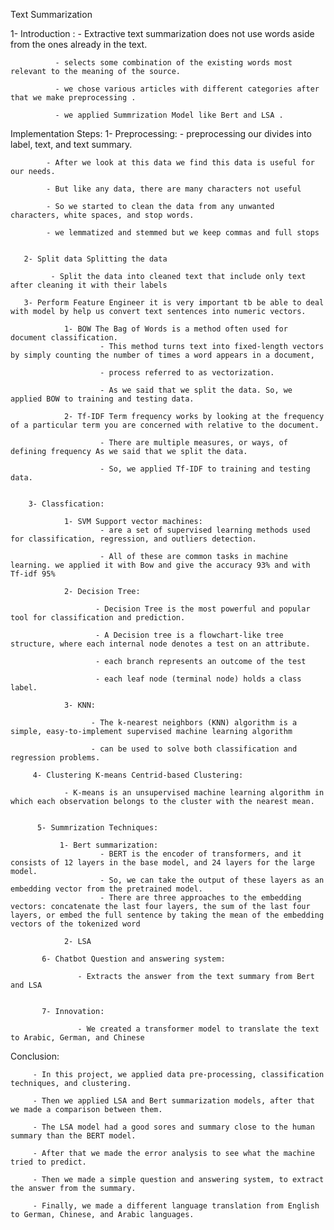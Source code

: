 Text Summarization

1- Introduction : 
              - Extractive text summarization does not use words aside from the ones already in the text.
              
              - selects some combination of the existing words most relevant to the meaning of the source.
              
              - we chose various articles with different categories after that we make preprocessing . 
              
              - we applied Summrization Model like Bert and LSA .

Implementation Steps:
       1- Preprocessing:
            - preprocessing our divides into label, text, and text summary.
            
            - After we look at this data we find this data is useful for our needs. 
            
            - But like any data, there are many characters not useful 
            
            - So we started to clean the data from any unwanted characters, white spaces, and stop words. 
            
            - we lemmatized and stemmed but we keep commas and full stops 
            
      
       2- Split data Splitting the data 
             
             - Split the data into cleaned text that include only text after cleaning it with their labels 
             
       3- Perform Feature Engineer it is very important tb be able to deal with model by help us convert text sentences into numeric vectors. 
                
                1- BOW The Bag of Words is a method often used for document classification. 
                        - This method turns text into fixed-length vectors by simply counting the number of times a word appears in a document, 
                        
                        - process referred to as vectorization. 
                        
                        - As we said that we split the data. So, we applied BOW to training and testing data. 
                
                2- Tf-IDF Term frequency works by looking at the frequency of a particular term you are concerned with relative to the document. 
                
                        - There are multiple measures, or ways, of defining frequency As we said that we split the data. 
                        
                        - So, we applied Tf-IDF to training and testing data. 
                
                
        3- Classfication:
                
                1- SVM Support vector machines: 
                        - are a set of supervised learning methods used for classification, regression, and outliers detection. 
                        
                        - All of these are common tasks in machine learning. we applied it with Bow and give the accuracy 93% and with Tf-idf 95%

                2- Decision Tree: 
                
                       - Decision Tree is the most powerful and popular tool for classification and prediction. 
                       
                       - A Decision tree is a flowchart-like tree structure, where each internal node denotes a test on an attribute.
                       
                       - each branch represents an outcome of the test
                       
                       - each leaf node (terminal node) holds a class label. 

                3- KNN: 
                      
                      - The k-nearest neighbors (KNN) algorithm is a simple, easy-to-implement supervised machine learning algorithm 
                      
                      - can be used to solve both classification and regression problems.
                
         4- Clustering K-means Centrid-based Clustering:
            
                - K-means is an unsupervised machine learning algorithm in which each observation belongs to the cluster with the nearest mean. 
                
                
          5- Summrization Techniques:
          
               1- Bert summarization:
                        - BERT is the encoder of transformers, and it consists of 12 layers in the base model, and 24 layers for the large model. 
                        - So, we can take the output of these layers as an embedding vector from the pretrained model. 
                        - There are three approaches to the embedding vectors: concatenate the last four layers, the sum of the last four layers, or embed the full sentence by taking the mean of the embedding vectors of the tokenized word 
                        
                2- LSA 
               
           6- Chatbot Question and answering system:
           
                   - Extracts the answer from the text summary from Bert and LSA 
                   
                   
           7- Innovation:
              
                   - We created a transformer model to translate the text to Arabic, German, and Chinese 
                   
Conclusion:
   
         - In this project, we applied data pre-processing, classification techniques, and clustering. 
         
         - Then we applied LSA and Bert summarization models, after that we made a comparison between them. 
         
         - The LSA model had a good sores and summary close to the human summary than the BERT model. 
         
         - After that we made the error analysis to see what the machine tried to predict. 
         
         - Then we made a simple question and answering system, to extract the answer from the summary. 
         
         - Finally, we made a different language translation from English to German, Chinese, and Arabic languages.
